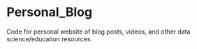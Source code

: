 # Personal_Blog
Code for personal website of blog posts, videos, and other data science/education resources.
